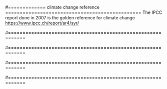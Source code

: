 #============= climate change reference ===============================================
The IPCC report done in 2007 is the golden reference for climate change
https://www.ipcc.ch/report/ar4/syr/

#============================================================


#============================================================


#============================================================


#============================================================